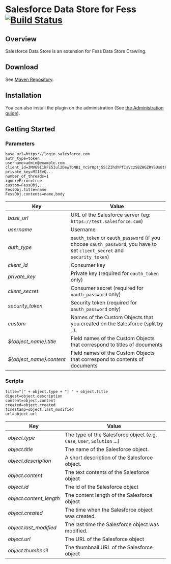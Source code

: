 Salesforce Data Store for Fess [![Build Status](https://travis-ci.org/codelibs/fess-ds-salesforce.svg?branch=master)](https://travis-ci.org/codelibs/fess-ds-salesforce)
==========================

## Overview

Salesforce Data Store is an extension for Fess Data Store Crawling.

## Download

See [Maven Repository](http://central.maven.org/maven2/org/codelibs/fess/fess-ds-salesforce/).

## Installation 

You can also install the plugin on the administration (See [the Administration guide](https://fess.codelibs.org/13.3/admin/plugin-guide.html)).

## Getting Started

### Parameters

```
base_url=https://login.salesforce.com
auth_type=token
username=admin@example.com
client_id=3MVG9I1kFE5Iul2DewTbNB1_YcSY0ptj5SCZIhdYPfIsVczSBZWGZRYSUs8tRyRgDRucoa8IK_bEnAwRzgbSZ
private_key=MIIEvQ...
number_of_threads=1
ignoreError=true
custom=FessObj,...
FessObj.title=name
FessObj.contents=name,body
```

| Key | Value |
| --- | --- |
| *base_url* | URL of the Salesforce server (eg: `https://test.salesforce.com`) |
| *username* | Username |
| *auth_type* | `oauth_token` or `oauth_password` (if you choose `oauth_password`, you have to set `client_secret` and `security_token`) |
| *client_id* | Consumer key |
| *private_key* | Private key (required for `oauth_token` only) |
| *client_secret* | Consumer secret (required for `oauth_password` only) |
| *security_token* | Security token (required for `oauth_password` only) |
| *custom* | Names of the Custom Objects that you created on the Salesforce (split by `,`). |
| *${object_name}.title* | Field names of the Custom Objects that correspond to titles of documents |
| *${object_name}.content* | Field names of the Custom Objects that correspond to contents of documents |

### Scripts

```
title="[" + object.type + "] " + object.title
digest=object.description
content=object.content
created=object.created
timestamp=object.last_modified
url=object.url
```

| Key | Value |
| --- | --- |
| *object.type* |  The type of the Salesforce object (e.g. `Case`, `User`, `Solution` ...) |
| *object.title* | The name of the Salesforce object. |
| *object.description* | A short description of the Salesforce object. |
| *object.content* | The text contents of the Salesforce object |
| *object.id* | The id of the Salesforce object |
| *object.content_length* | The content length of the Salesforce object |
| *object.created* | The time when the Salesforce object was created. |
| *object.last_modified* | The last time the Salesforce object was modified. |
| *object.url* | The URL of the Salesforce object  |
| *object.thumbnail* | The thumbnail URL of the Salesforce object |
